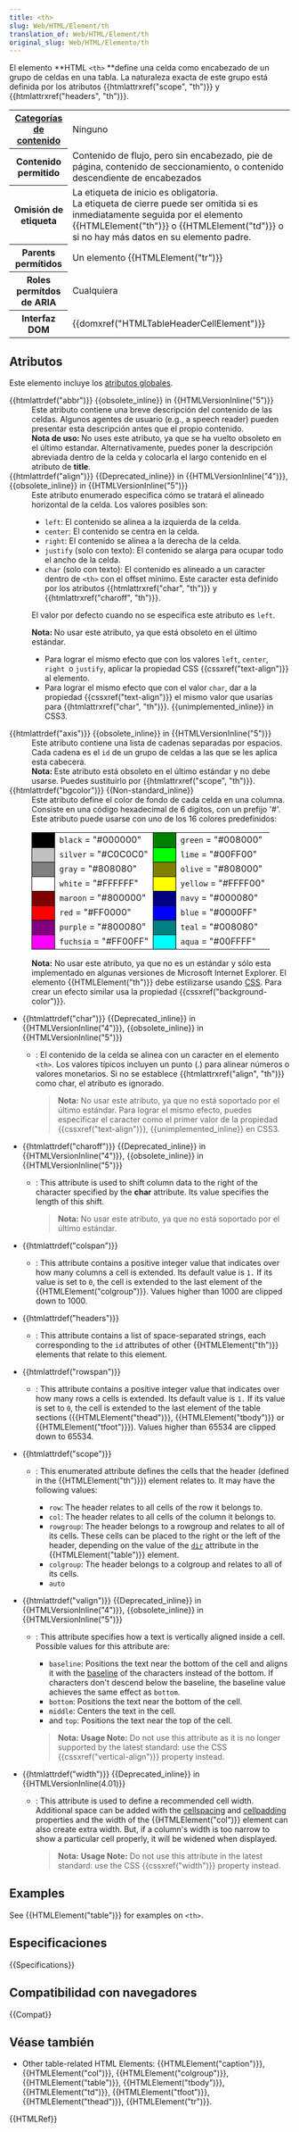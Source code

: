 ```yaml
---
title: <th>
slug: Web/HTML/Element/th
translation_of: Web/HTML/Element/th
original_slug: Web/HTML/Elemento/th
---
```

El elemento **HTML `<th>` **define una celda como encabezado de un grupo de celdas en una tabla. La naturaleza exacta de este grupo está definida por los atributos {{htmlattrxref("scope", "th")}} y {{htmlattrxref("headers", "th")}}.

<table class="properties">
  <tbody>
    <tr>
      <th scope="row">
        <a href="/en-US/docs/HTML/Content_categories"
          >Categorías de contenido</a
        >
      </th>
      <td>Ninguno</td>
    </tr>
    <tr>
      <th scope="row">Contenido permitido</th>
      <td>
        <div class="content-models">
          <div id="table-mdls">
            Contenido de flujo, pero sin encabezado, pie de página, contenido de
            seccionamiento, o contenido descendiente de encabezados
          </div>
        </div>
      </td>
    </tr>
    <tr>
      <th scope="row">Omisión de etiqueta</th>
      <td>
        La etiqueta de inicio es obligatoria.<br />La etiqueta de cierre puede
        ser omitida si es inmediatamente seguida por el elemento
        {{HTMLElement("th")}} o {{HTMLElement("td")}} o si no hay
        más datos en su elemento padre.
      </td>
    </tr>
    <tr>
      <th scope="row">Parents permítidos</th>
      <td>Un elemento {{HTMLElement("tr")}}</td>
    </tr>
    <tr>
      <th scope="row">Roles permítdos de ARIA</th>
      <td>Cualquiera</td>
    </tr>
    <tr>
      <th scope="row">Interfaz DOM</th>
      <td>{{domxref("HTMLTableHeaderCellElement")}}</td>
    </tr>
  </tbody>
</table>

## Atributos

Este elemento incluye los [atributos globales](/es/docs/Web/HTML/Global_attributes).

<dl><dt>{{htmlattrdef("abbr")}} {{obsolete_inline}} in {{HTMLVersionInline("5")}}</dt><dd>Este atributo contiene una breve descripción del contenido de las celdas. Algunos agentes de usuario (e.g., a speech reader) pueden presentar esta descripción antes que el propio contenido.</dd><dd><div class="note"><strong>Nota de uso: </strong>No uses este atributo, ya que se ha vuelto obsoleto en el último estandar. Alternativamente, puedes poner la descripción abreviada dentro de la celda y colocarla el largo contenido en el atributo de <strong>title</strong>.</div></dd><dt>{{htmlattrdef("align")}} {{Deprecated_inline}} in {{HTMLVersionInline("4")}}, {{obsolete_inline}} in {{HTMLVersionInline("5")}}</dt><dd>Este atributo enumerado especifica cómo se tratará el alineado horizontal de la celda. Los valores posibles son:<ul><li><code>left</code>: El contenido se alinea a la izquierda de la celda.</li><li><code>center</code>: El contenido se centra en la celda.</li><li><code>right</code>: El contenido se alinea a la derecha de la celda.</li><li><code>justify</code> (solo con texto): El contenido se alarga para ocupar todo el ancho de la celda.</li><li><code>char</code> (solo con texto): El contenido es alineado a un caracter dentro de <code>&#x3C;th></code> con el offset mínimo. Este caracter esta definido por los atributos {{htmlattrxref("char", "th")}} y {{htmlattrxref("charoff", "th")}}.</li></ul><p>El valor por defecto cuando no se especifica este atributo es <code>left</code>.</p><div class="note"><p><strong>Nota: </strong>No usar este atributo, ya que está obsoleto en el último estándar.</p><ul><li>Para lograr el mismo efecto que con los valores <code>left</code>, <code>center</code>, <code>right </code>o <code>justify</code>, aplicar la propiedad CSS {{cssxref("text-align")}} al elemento.</li><li>Para lograr el mismo efecto que con el valor <code>char</code>, dar a la propiedad {{cssxref("text-align")}} el mismo valor que usarías para {{htmlattrxref("char", "th")}}. {{unimplemented_inline}} in CSS3.</li></ul></div></dd><dt>{{htmlattrdef("axis")}} {{obsolete_inline}} in {{HTMLVersionInline("5")}}</dt><dd>Este atributo contiene una lista de cadenas separadas por espacios. Cada cadena es el <code>id</code> de un grupo de celdas a las que se les aplica esta cabecera.<div class="note"><strong>Nota: </strong>Este atributo está obsoleto en el último estándar y no debe usarse. Puedes sustituirlo por {{htmlattrxref("scope", "th")}}.</div></dd><dt>{{htmlattrdef("bgcolor")}} {{Non-standard_inline}}</dt><dd>Este atributo define el color de fondo de cada celda en una columna. Consiste en una código hexadecimal de 6 digitos, con un prefijo '#'. Este atributo puede usarse con uno de los 16 colores predefinidos:<table><tbody><tr><td style="background-color: black; width: 24px; height: 24px; border-width: 1px; border-color: black; border-style: solid;"></td><td><code>black</code> = "#000000"</td><td style="background-color: green; width: 24px; height: 24px; border-width: 1px; border-color: black; border-style: solid;"></td><td><code>green</code> = "#008000"</td></tr><tr><td style="background-color: silver; width: 24px; height: 24px; border-width: 1px; border-color: black; border-style: solid;"></td><td><code>silver</code> = "#C0C0C0"</td><td style="background-color: lime; width: 24px; height: 24px; border-width: 1px; border-color: black; border-style: solid;"></td><td><code>lime</code> = "#00FF00"</td></tr><tr><td style="background-color: gray; width: 24px; height: 24px; border-width: 1px; border-color: black; border-style: solid;"></td><td><code>gray</code> = "#808080"</td><td style="background-color: olive; width: 24px; height: 24px; border-width: 1px; border-color: black; border-style: solid;"></td><td><code>olive</code> = "#808000"</td></tr><tr><td style="background-color: white; width: 24px; height: 24px; border-width: 1px; border-color: black; border-style: solid;"></td><td><code>white</code> = "#FFFFFF"</td><td style="background-color: yellow; width: 24px; height: 24px; border-width: 1px; border-color: black; border-style: solid;"></td><td><code>yellow</code> = "#FFFF00"</td></tr><tr><td style="background-color: maroon; width: 24px; height: 24px; border-width: 1px; border-color: black; border-style: solid;"></td><td><code>maroon</code> = "#800000"</td><td style="background-color: navy; width: 24px; height: 24px; border-width: 1px; border-color: black; border-style: solid;"></td><td><code>navy</code> = "#000080"</td></tr><tr><td style="background-color: red; width: 24px; height: 24px; border-width: 1px; border-color: black; border-style: solid;"></td><td><code>red</code> = "#FF0000"</td><td style="background-color: blue; width: 24px; height: 24px; border-width: 1px; border-color: black; border-style: solid;"></td><td><code>blue</code> = "#0000FF"</td></tr><tr><td style="background-color: purple; width: 24px; height: 24px; border-width: 1px; border-color: black; border-style: solid;"></td><td><code>purple</code> = "#800080"</td><td style="background-color: teal; width: 24px; height: 24px; border-width: 1px; border-color: black; border-style: solid;"></td><td><code>teal</code> = "#008080"</td></tr><tr><td style="background-color: fuchsia; width: 24px; height: 24px; border-width: 1px; border-color: black; border-style: solid;"></td><td><code>fuchsia</code> = "#FF00FF"</td><td style="background-color: aqua; width: 24px; height: 24px; border-width: 1px; border-color: black; border-style: solid;"></td><td><code>aqua</code> = "#00FFFF"</td></tr></tbody></table><div class="note"><strong>Nota:</strong> No usar este atributo, ya que no es un estándar y sólo esta implementado en algunas versiones de Microsoft Internet Explorer. El elemento {{HTMLElement("th")}} debe estilizarse usando <a href="/en-US/docs/CSS">CSS</a>. Para crear un efecto similar usa la propiedad {{cssxref("background-color")}}.</div></dd></dl>

- {{htmlattrdef("char")}} {{Deprecated_inline}} in {{HTMLVersionInline("4")}}, {{obsolete_inline}} in {{HTMLVersionInline("5")}}

  - : El contenido de la celda se alinea con un caracter en el elemento `<th>`. Los valores típicos incluyen un punto (.) para alinear números o valores monetarios. Si no se establece {{htmlattrxref("align", "th")}} como char, el atributo es ignorado.

    > **Nota:** No usar este atributo, ya que no está soportado por el último estándar. Para lograr el mismo efecto, puedes especificar el caracter como el primer valor de la propiedad {{cssxref("text-align")}}, {{unimplemented_inline}} en CSS3.

<!---->

- {{htmlattrdef("charoff")}} {{Deprecated_inline}} in {{HTMLVersionInline("4")}}, {{obsolete_inline}} in {{HTMLVersionInline("5")}}

  - : This attribute is used to shift column data to the right of the character specified by the **char** attribute. Its value specifies the length of this shift.

    > **Nota:** No usar este atributo, ya que no está soportado por el último estándar.

<!---->

- {{htmlattrdef("colspan")}}
  - : This attribute contains a positive integer value that indicates over how many columns a cell is extended. Its default value is `1.` If its value is set to `0`, the cell is extended to the last element of the {{HTMLElement("colgroup")}}. Values higher than 1000 are clipped down to 1000.
- {{htmlattrdef("headers")}}
  - : This attribute contains a list of space-separated strings, each corresponding to the `id` attributes of other {{HTMLElement("th")}} elements that relate to this element.
- {{htmlattrdef("rowspan")}}
  - : This attribute contains a positive integer value that indicates over how many rows a cells is extended. Its default value is `1.` If its value is set to `0`, the cell is extended to the last element of the table sections ({{HTMLElement("thead")}}, {{HTMLElement("tbody")}} or {{HTMLElement("tfoot")}}). Values higher than 65534 are clipped down to 65534.
- {{htmlattrdef("scope")}}

  - : This enumerated attribute defines the cells that the header (defined in the {{HTMLElement("th")}}) element relates to. It may have the following values:

    - `row`: The header relates to all cells of the row it belongs to.
    - `col`: The header relates to all cells of the column it belongs to.
    - `rowgroup`: The header belongs to a rowgroup and relates to all of its cells. These cells can be placed to the right or the left of the header, depending on the value of the [`dir`](/en-US/docs/Web/HTML/Global_attributes/dir) attribute in the {{HTMLElement("table")}} element.
    - `colgroup`: The header belongs to a colgroup and relates to all of its cells.
    - `auto`

- {{htmlattrdef("valign")}} {{Deprecated_inline}} in {{HTMLVersionInline("4")}}, {{obsolete_inline}} in {{HTMLVersionInline("5")}}

  - : This attribute specifies how a text is vertically aligned inside a cell. Possible values for this attribute are:

    - `baseline`: Positions the text near the bottom of the cell and aligns it with the [baseline](https://en.wikipedia.org/wiki/Baseline_%28typography%29) of the characters instead of the bottom. If characters don't descend below the baseline, the baseline value achieves the same effect as `bottom`.
    - `bottom`: Positions the text near the bottom of the cell.
    - `middle`: Centers the text in the cell.
    - and `top`: Positions the text near the top of the cell.

    > **Nota:** **Usage Note:** Do not use this attribute as it is no longer supported by the latest standard: use the CSS {{cssxref("vertical-align")}} property instead.

- {{htmlattrdef("width")}} {{Deprecated_inline}} in {{HTMLVersionInline(4.01)}}

  - : This attribute is used to define a recommended cell width. Additional space can be added with the [cellspacing](/es/docs/Web/API/HTMLTableElement/cellSpacing) and [cellpadding](/es/docs/Web/API/HTMLTableElement/cellPadding) properties and the width of the {{HTMLElement("col")}} element can also create extra width. But, if a column's width is too narrow to show a particular cell properly, it will be widened when displayed.

    > **Nota:** **Usage Note:** Do not use this attribute in the latest standard: use the CSS {{cssxref("width")}} property instead.

## Examples

See {{HTMLElement("table")}} for examples on `<th>`.

## Especificaciones

{{Specifications}}

## Compatibilidad con navegadores

{{Compat}}

## Véase también

- Other table-related HTML Elements: {{HTMLElement("caption")}}, {{HTMLElement("col")}}, {{HTMLElement("colgroup")}}, {{HTMLElement("table")}}, {{HTMLElement("tbody")}}, {{HTMLElement("td")}}, {{HTMLElement("tfoot")}}, {{HTMLElement("thead")}}, {{HTMLElement("tr")}}.

{{HTMLRef}}
